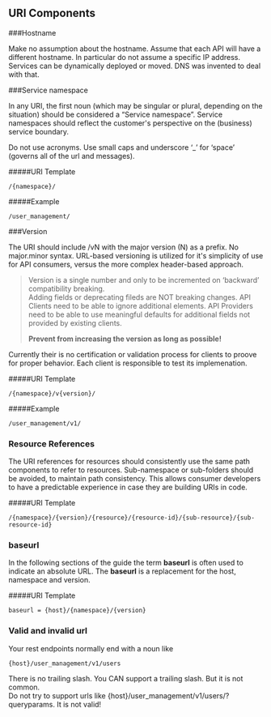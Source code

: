 ## URI Components
###Hostname

Make no assumption about the hostname. 
Assume that each API will have a different hostname. In particular do not assume a specific IP address. Services can be dynamically deployed or moved. 
DNS was invented to deal with that.

###Service namespace

In any URI, the first noun (which may be singular or plural, depending on the situation) should be considered a “Service namespace”. Service namespaces should reflect the customer's perspective on the (business) service boundary.

Do not use acronyms. Use small caps and underscore ‘_’ for ‘space’ (governs all of the url and messages). 

#####URI Template

	/{namespace}/

#####Example

	/user_management/

###Version

The URI should include /vN with the major version (N) as a prefix. No major.minor syntax.
URL-based versioning is utilized for it's simplicity of use for API consumers, versus the more complex header-based approach.  

> Version is a single number and only to be incremented on ‘backward’ compatibility breaking.  
> Adding fields or deprecating fileds are NOT breaking changes. API Clients need to be able to ignore additional 
> elements. API Providers need to be able to use meaningful defaults for additional fields not provided by existing clients.  
>
> **Prevent from increasing the version as long as possible!**

Currently their is no certification or validation process for clients to proove for proper behavior. Each client is responsible to test its implemenation.

#####URI Template

	/{namespace}/v{version}/

#####Example

	/user_management/v1/

### Resource References

The URI references for resources should consistently use the same path components to refer to resources. Sub-namespace or sub-folders should be avoided, to maintain path consistency. This allows consumer developers to have a predictable experience in case they are building URIs in code.

#####URI Template

	/{namespace}/{version}/{resource}/{resource-id}/{sub-resource}/{sub-resource-id}
 

### baseurl

In the following sections of the guide the term **baseurl** is often used to indicate an absolute URL.
The **baseurl** is a replacement for the host, namespace and version.

#####URI Template

	baseurl = {host}/{namespace}/{version}

### Valid and invalid url

Your rest endpoints normally end with a noun like

    {host}/user_management/v1/users

There is no trailing slash. You CAN support a trailing slash. But it is not common.   
Do not try to support urls like {host}/user_management/v1/users/?queryparams. It is not valid!


 
